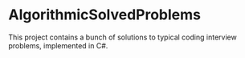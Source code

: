 # AlgorithmicSolvedProblems
This project contains a bunch of solutions to typical coding interview problems, implemented in C#.
